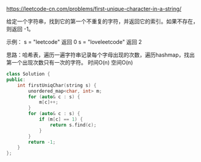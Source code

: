 https://leetcode-cn.com/problems/first-unique-character-in-a-string/

给定一个字符串，找到它的第一个不重复的字符，并返回它的索引。如果不存在，则返回 -1。

示例：
s = "leetcode"
返回 0
s = "loveleetcode"
返回 2

思路：哈希表，遍历一遍字符串记录每个字母出现的次数，遍历hashmap，找出第一个出现次数只有一次的字符。  时间O(n) 空间O(n)

```cpp
class Solution {
public:
    int firstUniqChar(string s) {
        unordered_map<char, int> m;
        for (auto& c : s) {
            m[c]++;
        }
        for (auto& c : s) {
            if (m[c] == 1) {
                return s.find(c);
            }
        }
        return -1;
    }
};
```

